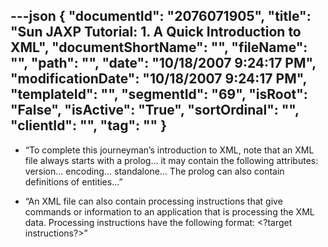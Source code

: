 ---json
{
  "documentId": "2076071905",
  "title": "Sun JAXP Tutorial: 1. A Quick Introduction to XML",
  "documentShortName": "",
  "fileName": "",
  "path": "",
  "date": "10/18/2007 9:24:17 PM",
  "modificationDate": "10/18/2007 9:24:17 PM",
  "templateId": "",
  "segmentId": "69",
  "isRoot": "False",
  "isActive": "True",
  "sortOrdinal": "",
  "clientId": "",
  "tag": ""
}
---

* “To complete this journeyman’s introduction to XML, note that an XML file always starts with a prolog… it may contain the following attributes: version… encoding… standalone… The prolog can also contain definitions of entities…”

* “An XML file can also contain processing instructions that give commands or information to an application that is processing the XML data. Processing instructions have the following format: &lt;?target instructions?&gt;”
